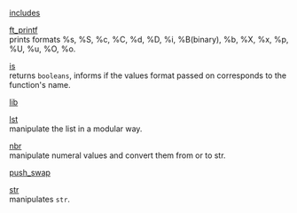[includes](https://github.com/spajeo/push_swap/tree/master/libft/includes)  	

[ft_printf](https://github.com/spajeo/push_swap/tree/master/libft/ft_printf)  
	prints formats %s, %S, %c, %C, %d, %D, %i, %B(binary), %b, %X, %x, %p, %U, %u, %O, %o.
	
[is](https://github.com/spajeo/push_swap/tree/master/libft/is)     
  returns `booleans`, informs if the values format passed on corresponds to the function's name.

[lib](https://github.com/spajeo/push_swap/tree/master/libft/lib)     
  	

[lst](https://github.com/spajeo/push_swap/tree/master/libft/lst)         	
  manipulate the list in a modular way.

[nbr](https://github.com/spajeo/push_swap/tree/master/libft/nbr)       	   
  manipulate numeral values and convert them from or to str.

[push_swap](https://github.com/spajeo/push_swap/tree/master/libft/push_swap)      	

[str](https://github.com/spajeo/push_swap/tree/master/libft/str)  	       
	manipulates `str`.

